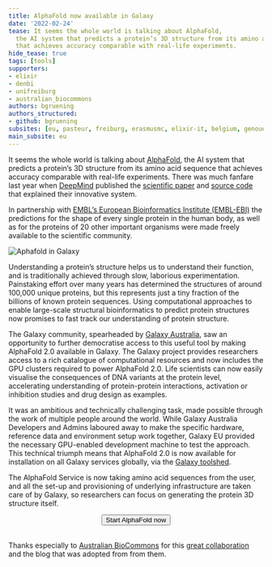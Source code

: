 ```yaml
---
title: AlphaFold now available in Galaxy
date: '2022-02-24'
tease: It seems the whole world is talking about AlphaFold,
  the AI system that predicts a protein’s 3D structure from its amino acid sequence
  that achieves accuracy comparable with real-life experiments.
hide_tease: true
tags: [tools]
supporters:
- elixir
- denbi
- unifreiburg
- australian_biocommons
authors: bgruening
authors_structured:
- github: bgruening
subsites: [eu, pasteur, freiburg, erasmusmc, elixir-it, belgium, genouest]
main_subsite: eu
---
```



It seems the whole world is talking about [AlphaFold](https://deepmind.com/blog/article/putting-the-power-of-alphafold-into-the-worlds-hands),
the AI system that predicts a protein’s 3D structure from its amino acid sequence that
achieves accuracy comparable with real-life experiments. There was much fanfare last year when [DeepMind](https://deepmind.com/) published
the [scientific paper](https://www.nature.com/articles/s41586-021-03819-2) and
[source code](https://github.com/deepmind/alphafold/) that explained their innovative system.

In partnership with [EMBL’s European Bioinformatics Institute (EMBL-EBI)](https://alphafold.ebi.ac.uk/) the predictions for the shape of every single protein in the human body,
as well as for the proteins of 20 other important organisms were made freely available to the scientific community.

![Aphafold in Galaxy](/assets/media/alphafold.png)

Understanding a protein’s structure helps us to understand their function, and is traditionally achieved through slow, laborious experimentation. Painstaking effort over many years has determined the structures of around 100,000 unique proteins, but this represents just a tiny fraction of the billions of known protein sequences. Using computational approaches to enable large-scale structural bioinformatics to predict protein structures now promises to fast track our understanding of protein structure.

The Galaxy community, spearheaded by [Galaxy Australia](https://www.biocommons.org.au/galaxy-australia), saw an opportunity to further democratise access
to this useful tool by making AlphaFold 2.0 available in Galaxy.
The Galaxy project provides researchers access to a rich catalogue of computational resources and now includes the GPU clusters required to power AlphaFold 2.0.
Life scientists can now easily visualise the consequences of DNA variants at the protein level, accelerating understanding of protein-protein interactions, activation or inhibition studies and drug design as examples.

It was an ambitious and technically challenging task, made possible through the work of multiple people around the world. While Galaxy Australia Developers and Admins laboured away
to make the specific hardware, reference data and environment setup work together, Galaxy EU provided the necessary GPU-enabled development machine to test the approach. This technical
triumph means that AlphaFold 2.0 is now available for installation on all Galaxy services globally, via the [Galaxy toolshed](https://toolshed.g2.bx.psu.edu/).

The AlphaFold Service is now taking amino acid sequences from the user, and all the set-up and provisioning of underlying infrastructure are taken care of by Galaxy, so researchers can focus on generating the protein 3D structure itself.

<div align="center">
<a href="https://usegalaxy.eu/?tool_id=alphafold"><button type="button" class="btn btn-primary btn-lg">Start AlphaFold now</button></a>
</div><br>

Thanks especially to [Australian BioCommons](https://www.biocommons.org.au/) for this [great collaboration](https://www.biocommons.org.au/news/alphafold-galaxy-au) and the blog that was adopted from from them.

